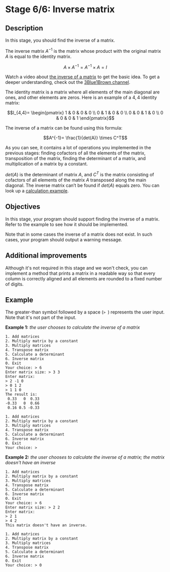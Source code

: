 # Stage 6/6: Inverse matrix
## Description
In this stage, you should find the inverse of a matrix.

The inverse matrix $A^{−1}$ is the matrix whose product with the original matrix $A$ is equal to the identity matrix.
```math
A \times A^{−1}=A^{−1} \times A=I
```

Watch a video about <a href="https://www.youtube.com/watch?v=AMLUikdDQGk">the inverse of a matrix</a> to get the basic idea. To get a deeper understanding, check out the <a href="https://www.youtube.com/watch?v=uQhTuRlWMxw&list=PLZHQObOWTQDPD3MizzM2xVFitgF8hE_ab&index=7">3Blue1Brown channel</a>.

The identity matrix is a matrix where all elements of the main diagonal are ones, and other elements are zeros. Here is an example of a $4,4$ identity matrix:
```math
I_{4,4}=
\begin{pmatrix}
1 & 0 & 0 & 0 \\
0 & 1 & 0 & 0 \\
0 & 0 & 1 & 0 \\
0 & 0 & 0 & 1
\end{pmatrix}
```

The inverse of a matrix can be found using this formula:
```math
A^{-1}= \frac{1}{det(A)} \times C^T
```
As you can see, it contains a lot of operations you implemented in the previous stages: finding cofactors of all the elements of the matrix, transposition of the matrix, finding the determinant of a matrix, and multiplication of a matrix by a constant.

$det(A)$ is the determinant of matrix $A$, and $C^T$ is the matrix consisting of cofactors of all elements of the matrix $A$ transposed along the main diagonal. The inverse matrix can’t be found if $det(A)$ equals zero. You can look up a <a href="https://www.youtube.com/watch?v=xfhzwNkMNg4">calculation example</a>.

## Objectives
In this stage, your program should support finding the inverse of a matrix. Refer to the example to see how it should be implemented.

Note that in some cases the inverse of a matrix does not exist. In such cases, your program should output a warning message.

## Additional improvements
Although it's not required in this stage and we won't check, you can implement a method that prints a matrix in a readable way so that every column is correctly aligned and all elements are rounded to a fixed number of digits.

## Example
The greater-than symbol followed by a space (`> `) represents the user input. Note that it's not part of the input.

<b>Example 1:</b> <i>the user chooses to calculate the inverse of a matrix</i>
```
1. Add matrices
2. Multiply matrix by a constant
3. Multiply matrices
4. Transpose matrix
5. Calculate a determinant
6. Inverse matrix
0. Exit
Your choice: > 6
Enter matrix size: > 3 3
Enter matrix:
> 2 -1 0
> 0 1 2
> 1 1 0
The result is:
 0.33   0  0.33
-0.33   0  0.66
 0.16 0.5 -0.33

1. Add matrices
2. Multiply matrix by a constant
3. Multiply matrices
4. Transpose matrix
5. Calculate a determinant
6. Inverse matrix
0. Exit
Your choice: >
```
<b>Example 2:</b> <i>the user chooses to calculate the inverse of a matrix; the matrix doesn't have an inverse</i>
```
1. Add matrices
2. Multiply matrix by a constant
3. Multiply matrices
4. Transpose matrix
5. Calculate a determinant
6. Inverse matrix
0. Exit
Your choice: > 6
Enter matrix size: > 2 2
Enter matrix:
> 2 1
> 4 2
This matrix doesn't have an inverse.

1. Add matrices
2. Multiply matrix by a constant
3. Multiply matrices
4. Transpose matrix
5. Calculate a determinant
6. Inverse matrix
0. Exit
Your choice: > 0
```